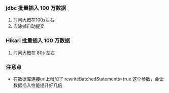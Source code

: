 ### jdbc 批量插入 100 万数据
1. 时间大概在100s左右
2. 去除掉自动提交

### Hikari 批量插入 100 万数据
1. 时间大概在 80s 左右


### 注意点
* 在数据库连接url上增加了 rewriteBatchedStatements=true 这个参数，会让数据插入性能提升好几倍